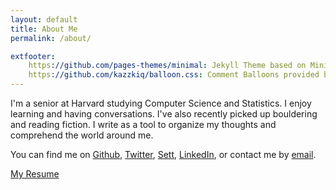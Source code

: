 ```yaml
---
layout: default
title: About Me
permalink: /about/

extfooter:
    https://github.com/pages-themes/minimal: Jekyll Theme based on Minimal by orderedlist
    https://github.com/kazzkiq/balloon.css: Comment Balloons provided by Balloon.css by kazzkiq
---
```


I'm a senior at Harvard studying Computer Science and Statistics. I enjoy learning and having conversations. I've also recently picked up bouldering and reading fiction. I write as a tool to organize my thoughts and comprehend the world around me. 

You can find me on
<a href="https://github.com/jiang-it">Github</a>,
<a href="https://twitter.com/jiang_it">Twitter</a>,
<a href="http://sett.com/astorytoexplore">Sett</a>,
<a href="https://www.linkedin.com/in/thomasrjiang">LinkedIn</a>, 
or contact me by <a href="mailto:thomas.r.jiang+website@gmail.com">email</a>.

<a href="{{ site.baseurl }}/files/Resume.pdf">My Resume</a>